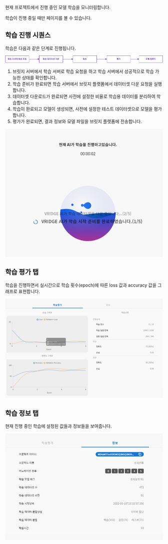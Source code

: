 현재 프로젝트에서 진행 중인 모델 학습을 모니터링합니다.

학습이 진행 중일 때만 페이지를 볼 수 있습니다.

  

학습 진행 시퀀스
---------


학습은 다음과 같은 단계로 진행됩니다.

![img1](https://raw.githubusercontent.com/vazilcompany/vridge-docs/main/guide/img/ai_modeling/image_type/monitoring_01.png)  

  

1.  브릿지 서버에서 학습 서버로 학습 요청을 하고 학습 서버에서 성공적으로 학습 가능한 상태를 확인합니다.
2.  학습 준비가 완료되면 학습 서버에서 브릿지 플랫폼에서 데이터셋 다운 요청을 실행합니다.
3.  데이터셋 다운로드가 완료되면 사전에 설정한 비율로 학습용 데이터를 분리하여 학습합니다.
4.  학습이 완료되고 모델이 생성되면, 사전에 설정한 테스트 데이터셋으로 모델을 평가합니다.
5.  평가가 완료되면, 결과 정보와 모델 파일을 브릿지 플랫폼에 전송합니다.

  

![img1](https://raw.githubusercontent.com/vazilcompany/vridge-docs/main/guide/img/ai_modeling/image_type/monitoring_02.png)  

  

  

학습 평가 탭
-------


학습을 진행하면서 실시간으로 학습 횟수(epoch)에 따른 loss 값과 accuracy 값을 그래프로 표현합니다.

![img1](https://raw.githubusercontent.com/vazilcompany/vridge-docs/main/guide/img/ai_modeling/image_type/monitoring_03.png)  

  

  

학습 정보 탭
-------


현재 진행 중인 학습에 설정된 값들과 정보들을 보여줍니다.

![img1](https://raw.githubusercontent.com/vazilcompany/vridge-docs/main/guide/img/ai_modeling/image_type/monitoring_04.png)  
